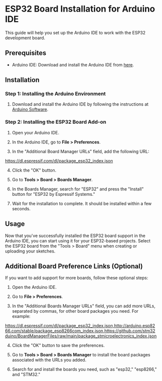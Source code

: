 # ESP32 Board Installation for Arduino IDE

This guide will help you set up the Arduino IDE to work with the ESP32 development board.

## Prerequisites

- Arduino IDE: Download and install the Arduino IDE from [here](https://www.arduino.cc/en/Main/Software).

## Installation

### Step 1: Installing the Arduino Environment

1. Download and install the Arduino IDE by following the instructions at [Arduino Software](https://www.arduino.cc/en/Main/Software).

### Step 2: Installing the ESP32 Board Add-on

1. Open your Arduino IDE.

2. In the Arduino IDE, go to **File > Preferences**.

3. In the "Additional Board Manager URLs" field, add the following URL:

https://dl.espressif.com/dl/package_esp32_index.json


4. Click the "OK" button.

5. Go to **Tools > Board > Boards Manager**.

6. In the Boards Manager, search for "ESP32" and press the "Install" button for "ESP32 by Espressif Systems."

7. Wait for the installation to complete. It should be installed within a few seconds.

## Usage

Now that you've successfully installed the ESP32 board support in the Arduino IDE, you can start using it for your ESP32-based projects. Select the ESP32 board from the "Tools > Board" menu when creating or uploading your sketches.

## Additional Board Preference Links (Optional)

If you want to add support for more boards, follow these optional steps:

1. Open the Arduino IDE.

2. Go to **File > Preferences**.

3. In the "Additional Boards Manager URLs" field, you can add more URLs, separated by commas, for other board packages you need. For example:

https://dl.espressif.com/dl/package_esp32_index.json,http://arduino.esp8266.com/stable/package_esp8266com_index.json,https://github.com/stm32duino/BoardManagerFiles/raw/main/package_stmicroelectronics_index.json


4. Click the "OK" button to save the preferences.

5. Go to **Tools > Board > Boards Manager** to install the board packages associated with the URLs you added.

6. Search for and install the boards you need, such as "esp32," "esp8266," and "STM32."


